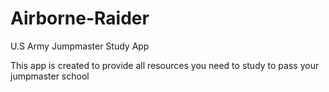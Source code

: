 # Airborne-Raider

U.S Army Jumpmaster Study App 

This app is created to provide all resources you need to study to pass your jumpmaster school
